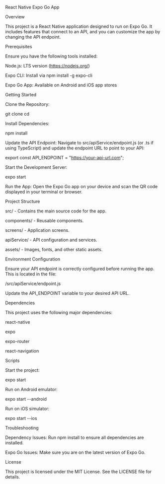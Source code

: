 React Native Expo Go App

Overview

This project is a React Native application designed to run on Expo Go. It includes features that connect to an API, and you can customize the app by changing the API endpoint.

Prerequisites

Ensure you have the following tools installed:

Node.js: LTS version (https://nodejs.org/)

Expo CLI: Install via npm install -g expo-cli

Expo Go App: Available on Android and iOS app stores

Getting Started

Clone the Repository:

git clone <repository-url>
cd <repository-folder>

Install Dependencies:

npm install

Update the API Endpoint:
Navigate to src/apiService/endpoint.js (or .ts if using TypeScript) and update the endpoint URL to point to your API:

export const API_ENDPOINT = "https://your-api-url.com";

Start the Development Server:

expo start

Run the App:
Open the Expo Go app on your device and scan the QR code displayed in your terminal or browser.

Project Structure

src/ - Contains the main source code for the app.

components/ - Reusable components.

screens/ - Application screens.

apiService/ - API configuration and services.

assets/ - Images, fonts, and other static assets.

Environment Configuration

Ensure your API endpoint is correctly configured before running the app. This is located in the file:

/src/apiService/endpoint.js

Update the API_ENDPOINT variable to your desired API URL.

Dependencies

This project uses the following major dependencies:

react-native

expo

expo-router

react-navigation

Scripts

Start the project:

expo start

Run on Android emulator:

expo start --android

Run on iOS simulator:

expo start --ios

Troubleshooting

Dependency Issues: Run npm install to ensure all dependencies are installed.

Expo Go Issues: Make sure you are on the latest version of Expo Go.

License

This project is licensed under the MIT License. See the LICENSE file for details.

